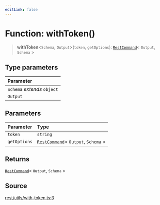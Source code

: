 ```yaml
---
editLink: false
---
```


# Function: withToken()

> **withToken**\<`Schema`, `Output`\>(`token`, `getOptions`): [`RestCommand`](../interfaces/interface.RestCommand.md)\<
> `Output`, `Schema` \>

## Type parameters

| Parameter                   |
| :-------------------------- |
| `Schema` _extends_ `object` |
| `Output`                    |

## Parameters

| Parameter    | Type                                                                            |
| :----------- | :------------------------------------------------------------------------------ |
| `token`      | `string`                                                                        |
| `getOptions` | [`RestCommand`](../interfaces/interface.RestCommand.md)\< `Output`, `Schema` \> |

## Returns

[`RestCommand`](../interfaces/interface.RestCommand.md)\< `Output`, `Schema` \>

## Source

[rest/utils/with-token.ts:3](https://github.com/directus/directus/blob/7789a6c53/sdk/src/rest/utils/with-token.ts#L3)
